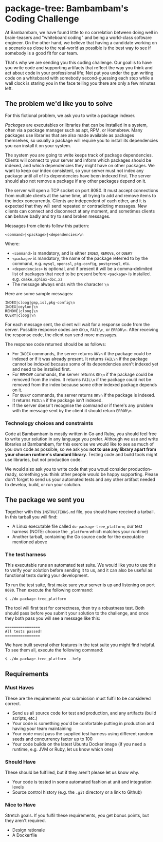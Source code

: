 # package-tree: Bambambam's Coding Challenge

At Bambambam, we have found little to no correlation between doing well in brain-teasers and "whiteboard coding" and being a world-class software engineer. On the other hand, we believe that having a candidate working on a scenario as close to the real-world as possible is the best way to see if somebody is a good fit for our team.

That's why we are sending you this coding challenge. Our goal is to have you write code and supporting artifacts that reflect the way you think and act about code in your professional life; Not put you under the gun writing code on a whiteboard with somebody second-guessing each step while a wall clock is staring you in the face telling you there are only a few minutes left.

## The problem we'd like you to solve

For this fictional problem, we ask you to write a package indexer.

*Packages* are executables or libraries that can be installed in a system, often via a package manager such as apt, RPM, or Homebrew. Many packages use libraries that are also made available as packages themselves, so usually a package will require you to install its dependencies you can install it on your system.

The system you are going to write keeps track of package dependencies. Clients will connect to your server and inform which packages should be indexed, and which dependencies they might have on other packages. We want to keep our index consistent, so your server must not index any package until all of its dependencies have been indexed first. The server should also not remove a package if any other packages depend on it.

The server will open a TCP socket on port 8080. It must accept connections from multiple clients at the same time, all trying to add and remove items to the index concurrently. Clients are independent of each other, and it is expected that they will send repeated or contradicting messages. New clients can connect and disconnect at any moment, and sometimes clients can behave badly and try to send broken messages.

Messages from clients follow this pattern:

```
<command>|<package>|<dependencies>\n
```

Where:
* `<command>` is mandatory, and is either `INDEX`, `REMOVE`, or `QUERY`
* `<package>` is mandatory, the name of the package referred to by the command, e.g. `mysql`, `openssl`, `pkg-config`, `postgresql`, etc.
* `<dependencies>` is optional, and if present it will be a comma-delimited list of packages that need to be present before `<package>` is installed. e.g. `cmake,sphinx-doc,xz`
* The message always ends with the character `\n`

Here are some sample messages:
```
INDEX|cloog|gmp,isl,pkg-config\n
INDEX|ceylon|\n
REMOVE|cloog|\n
QUERY|cloog|\n
```

For each message sent, the client will wait for a response code from the server. Possible response codes are `OK\n`, `FAIL\n`, or `ERROR\n`. After receiving the response code, the client can send more messages.

The response code returned should be as follows:
* For `INDEX` commands, the server returns `OK\n` if the package could be indexed or if it was already present. It returns `FAIL\n` if the package cannot be indexed because some of its dependencies aren't indexed yet and need to be installed first.
* For `REMOVE` commands, the server returns `OK\n` if the package could be removed from the index. It returns `FAIL\n` if the package could not be removed from the index because some other indexed package depends on it.
* For `QUERY` commands, the server returns `OK\n` if the package is indexed. It returns `FAIL\n` if the package isn't indexed.
* If the server doesn't recognise the command or if there's any problem with the message sent by the client it should return `ERROR\n`.

### Technology choices and constraints
Code at Bambambam is mostly written in Go and Ruby, you should feel free to write your solution in any language you prefer. Although we use and write libraries at Bambambam, for this exercise we would like to see as much of you own code as possible, so we ask you **not to use any library apart from your chosen runtime's standard library**. Testing code and build tools might use libraries, but not production code.

We would also ask you to write code that you woud consider production-ready, something you think other people would be happy supporting. Please don't forget to send us your automated tests and any other artifact needed to develop, build, or run your solution.

## The package we sent you

Together with this `INSTRUCTIONS.md` file, you should have received a tarball. In this tarball you will find:

* A Linux executable file called `do-package-tree_platform`, our test harness (NOTE: choose the `_platform` which matches your runtime)
* Another tarball, containing the Go source code for the executable mentioned above

### The test harness

This executable runs an automated test suite. We would like you to use this to verify your solution before sending it to us, and it can also be useful as functional tests during your development.

To run the test suite, first make sure your server is up and listening on port `8080`. Then execute the following command:

```
$ ./do-package-tree_platform
```

The tool will first test for correctness, then try a robustness test. Both should pass before you submit your solution to the challenge, and once they both pass you will see a message like this:

```
================
All tests passed!
================
```

We have built several other features in the test suite you might find helpful. To see them all, execute the following command:

```
$ ./do-package-tree_platform --help
```

## Requirements

### Must Haves
These are the requirements your submission must fulfil to be considered correct.

* Send us all source code for test and production, and any artifacts (build scripts, etc.)
* Your code is something you'd be confortable putting in production and having your team maintaining
* Your code must pass the supplied test harness using different random seeds and concurrency factor up to 100
* Your code builds on the latest Ubuntu Docker image (if you need a runtime, e.g. JVM or Ruby, let us know which one)

### Should Have
These should be fulfilled, but if they aren't please let us know why.

* Your code is tested in some automated fashion at unit and integration levels
* Source control history (e.g. the `.git` directory or a link to Github)

### Nice to Have
Stretch goals. If you fulfil these requirements, you get bonus points, but they aren't required.

* Design rationale
* A Dockerfile
